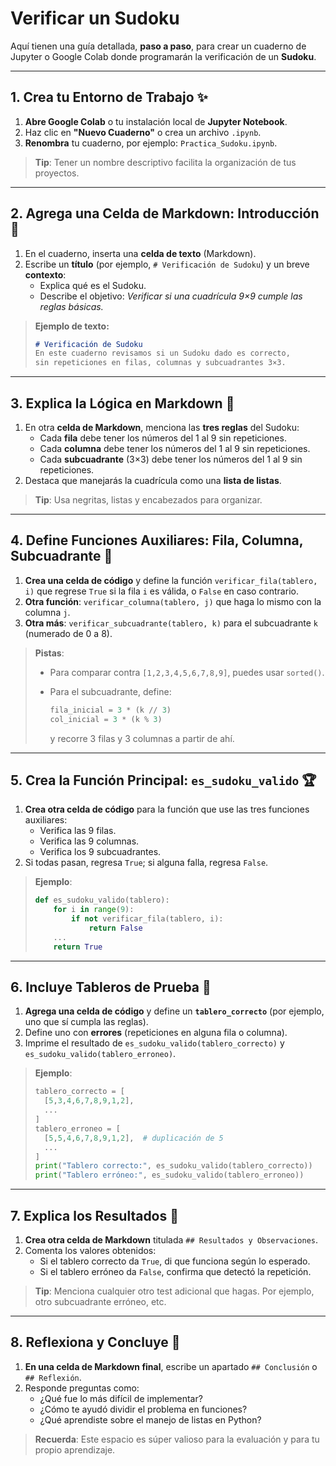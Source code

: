 # Verificar un Sudoku  

Aquí tienen una guía detallada, **paso a paso**, para crear un cuaderno de Jupyter o Google Colab donde programarán la verificación de un **Sudoku**.

---

## 1. Crea tu Entorno de Trabajo  ✨

1. **Abre Google Colab** o tu instalación local de **Jupyter Notebook**.  
2. Haz clic en **"Nuevo Cuaderno"** o crea un archivo `.ipynb`.  
3. **Renombra** tu cuaderno, por ejemplo: `Practica_Sudoku.ipynb`.  

> **Tip**: Tener un nombre descriptivo facilita la organización de tus proyectos.

---

## 2. Agrega una Celda de Markdown: Introducción  🔎

1. En el cuaderno, inserta una **celda de texto** (Markdown).  
2. Escribe un **título** (por ejemplo, `# Verificación de Sudoku`) y un breve **contexto**:  
   - Explica qué es el Sudoku.  
   - Describe el objetivo: *Verificar si una cuadrícula 9×9 cumple las reglas básicas.*  

> **Ejemplo de texto:**  
>
> ```markdown
> # Verificación de Sudoku
> En este cuaderno revisamos si un Sudoku dado es correcto, 
> sin repeticiones en filas, columnas y subcuadrantes 3×3.
> ```

---

## 3. Explica la Lógica en Markdown  📝

1. En otra **celda de Markdown**, menciona las **tres reglas** del Sudoku:  
   - Cada **fila** debe tener los números del 1 al 9 sin repeticiones.  
   - Cada **columna** debe tener los números del 1 al 9 sin repeticiones.  
   - Cada **subcuadrante** (3×3) debe tener los números del 1 al 9 sin repeticiones.  
2. Destaca que manejarás la cuadrícula como una **lista de listas**.

> **Tip**: Usa negritas, listas y encabezados para organizar.  

---

## 4. Define Funciones Auxiliares: Fila, Columna, Subcuadrante  🔧

1. **Crea una celda de código** y define la función `verificar_fila(tablero, i)` que regrese `True` si la fila `i` es válida, o `False` en caso contrario.  
2. **Otra función**: `verificar_columna(tablero, j)` que haga lo mismo con la columna `j`.  
3. **Otra más**: `verificar_subcuadrante(tablero, k)` para el subcuadrante `k` (numerado de 0 a 8).  

> **Pistas**:  
>
> - Para comparar contra `[1,2,3,4,5,6,7,8,9]`, puedes usar `sorted()`.  
> - Para el subcuadrante, define:  
>
>   ```python
>   fila_inicial = 3 * (k // 3)
>   col_inicial = 3 * (k % 3)
>   ```
>
>   y recorre 3 filas y 3 columnas a partir de ahí.

---

## 5. Crea la Función Principal: `es_sudoku_valido`  🏆

1. **Crea otra celda de código** para la función que use las tres funciones auxiliares:  
   - Verifica las 9 filas.  
   - Verifica las 9 columnas.  
   - Verifica los 9 subcuadrantes.  
2. Si todas pasan, regresa `True`; si alguna falla, regresa `False`.  

> **Ejemplo**:
>
> ```python
> def es_sudoku_valido(tablero):
>     for i in range(9):
>         if not verificar_fila(tablero, i):
>             return False
>     ...
>     return True
> ```

---

## 6. Incluye Tableros de Prueba  🧩

1. **Agrega una celda de código** y define un **`tablero_correcto`** (por ejemplo, uno que sí cumpla las reglas).  
2. Define uno con **errores** (repeticiones en alguna fila o columna).  
3. Imprime el resultado de `es_sudoku_valido(tablero_correcto)` y `es_sudoku_valido(tablero_erroneo)`.

> **Ejemplo**:
>
> ```python
> tablero_correcto = [
>   [5,3,4,6,7,8,9,1,2],
>   ...
> ]
> tablero_erroneo = [
>   [5,5,4,6,7,8,9,1,2],  # duplicación de 5
>   ...
> ]
> print("Tablero correcto:", es_sudoku_valido(tablero_correcto))
> print("Tablero erróneo:", es_sudoku_valido(tablero_erroneo))
> ```

---

## 7. Explica los Resultados  📣

1. **Crea otra celda de Markdown** titulada `## Resultados y Observaciones`.  
2. Comenta los valores obtenidos:  
   - Si el tablero correcto da `True`, di que funciona según lo esperado.  
   - Si el tablero erróneo da `False`, confirma que detectó la repetición.  

> **Tip**: Menciona cualquier otro test adicional que hagas. Por ejemplo, otro subcuadrante erróneo, etc.

---

## 8. Reflexiona y Concluye  🤔

1. **En una celda de Markdown final**, escribe un apartado `## Conclusión` o `## Reflexión`.  
2. Responde preguntas como:  
   - ¿Qué fue lo más difícil de implementar?  
   - ¿Cómo te ayudó dividir el problema en funciones?  
   - ¿Qué aprendiste sobre el manejo de listas en Python?  

> **Recuerda**: Este espacio es súper valioso para la evaluación y para tu propio aprendizaje.
